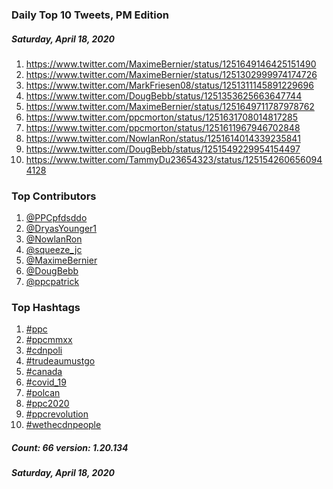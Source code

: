 ### Daily Top 10 Tweets, PM Edition
##### Saturday, April 18, 2020
 1) https://www.twitter.com/MaximeBernier/status/1251649146425151490
 2) https://www.twitter.com/MaximeBernier/status/1251302999974174726
 3) https://www.twitter.com/MarkFriesen08/status/1251311145891229696
 4) https://www.twitter.com/DougBebb/status/1251353625663647744
 5) https://www.twitter.com/MaximeBernier/status/1251649711787978762
 6) https://www.twitter.com/ppcmorton/status/1251631708014817285
 7) https://www.twitter.com/ppcmorton/status/1251611967946702848
 8) https://www.twitter.com/NowlanRon/status/1251614014339235841
 9) https://www.twitter.com/DougBebb/status/1251549229954154497
10) https://www.twitter.com/TammyDu23654323/status/1251542606560944128

### Top Contributors
  1) [@PPCpfdsddo](https://www.twitter.com/PPCpfdsddo)
  2) [@DryasYounger1](https://www.twitter.com/DryasYounger1)
  3) [@NowlanRon](https://www.twitter.com/NowlanRon)
  4) [@squeeze_jc](https://www.twitter.com/squeeze_jc)
  5) [@MaximeBernier](https://www.twitter.com/MaximeBernier)
  6) [@DougBebb](https://www.twitter.com/DougBebb)
  7) [@ppcpatrick](https://www.twitter.com/ppcpatrick)


### Top Hashtags

  1) [#ppc](https://www.twitter.com/hashtag/ppc)
  2) [#ppcmmxx](https://www.twitter.com/hashtag/ppcmmxx)
  3) [#cdnpoli](https://www.twitter.com/hashtag/cdnpoli)
  4) [#trudeaumustgo](https://www.twitter.com/hashtag/trudeaumustgo)
  5) [#canada](https://www.twitter.com/hashtag/canada)
  6) [#covid_19](https://www.twitter.com/hashtag/covid_19)
  7) [#polcan](https://www.twitter.com/hashtag/polcan)
  8) [#ppc2020](https://www.twitter.com/hashtag/ppc2020)
  9) [#ppcrevolution](https://www.twitter.com/hashtag/ppcrevolution)
 10) [#wethecdnpeople](https://www.twitter.com/hashtag/wethecdnpeople)

##### Count: 66	version: 1.20.134
##### Saturday, April 18, 2020

